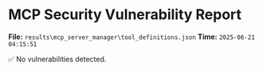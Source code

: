# MCP Security Vulnerability Report
**File:** `results\mcp_server_manager\tool_definitions.json`
**Time:** `2025-06-21 04:15:51`

✅ No vulnerabilities detected.